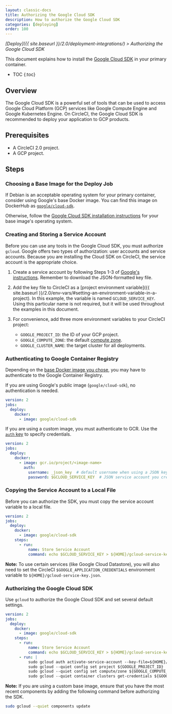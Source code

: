 ```yaml
---
layout: classic-docs
title: Authorizing the Google Cloud SDK
description: How to authorize the Google Cloud SDK
categories: [deploying]
order: 100
---
```


*[Deploy]({{ site.baseurl }}/2.0/deployment-integrations/) > Authorizing the Google Cloud SDK*

This document explains
how to install the [Google Cloud SDK](https://cloud.google.com/sdk/) in your primary container.

* TOC
{:toc}

## Overview

The Google Cloud SDK is a powerful set of tools
that can be used to access Google Cloud Platform (GCP) services
like Google Compute Engine and Google Kubernetes Engine.
On CircleCI, the Google Cloud SDK is recommended
to deploy your application to GCP products.

## Prerequisites

- A CircleCI 2.0 project.
- A GCP project.

## Steps

### Choosing a Base Image for the Deploy Job

If Debian is an acceptable operating system for your primary container,
consider using Google's base Docker image.
You can find this image on DockerHub as [`google/cloud-sdk`](https://hub.docker.com/r/google/cloud-sdk/).

Otherwise, follow the [Google Cloud SDK installation instructions](https://cloud.google.com/sdk/) for your base image's operating system.

### Creating and Storing a Service Account

Before you can use any tools in the Google Cloud SDK,
you must authorize `gcloud`.
Google offers two types of authorization: user accounts and service accounts.
Because you are installing the Cloud SDK on CircleCI,
the service account is the appropriate choice.

1. Create a service account
by following Steps 1-3 of [Google's instructions](https://cloud.google.com/sdk/docs/authorizing#authorizing_with_a_service_account).
Remember to download the JSON-formatted key file.

2. Add the key file to CircleCI as a [project environment variable]({{ site.baseurl }}/2.0/env-vars/#setting-an-environment-variable-in-a-project).
In this example, the variable is named `GCLOUD_SERVICE_KEY`.
Using this particular name is not required,
but it will be used throughout the examples in this document.

3. For convenience, add three more environment variables to your CircleCI project:
    - `GOOGLE_PROJECT_ID`: the ID of your GCP project.
    - `GOOGLE_COMPUTE_ZONE`: the default [compute zone](https://cloud.google.com/compute/docs/regions-zones/).
    - `GOOGLE_CLUSTER_NAME`: the target cluster for all deployments.


### Authenticating to Google Container Registry

Depending on the [base Docker image you chose](#choosing-a-base-image-for-the-deploy-job),
you may have to authenticate to the Google Container Registry.

If you are using Google's public image (`google/cloud-sdk`),
no authentication is needed.

```yaml
version: 2
jobs:
  deploy:
    docker:
      - image: google/cloud-sdk
```

If you are using a custom image,
you must authenticate to GCR.
Use the [`auth` key](https://circleci.com/docs/2.0/configuration-reference/#docker)
to specify credentials.

```yaml
version: 2
jobs:
  deploy:
    docker:
      - image: gcr.io/project/<image-name>
        auth:
          username: _json_key  # default username when using a JSON key file to authenticate
          password: $GCLOUD_SERVICE_KEY  # JSON service account you created
```

### Copying the Service Account to a Local File

Before you can authorize the SDK,
you must copy the service account variable to a local file.

```yaml
version: 2
jobs:
  deploy:
    docker:
      - image: google/cloud-sdk
    steps:
      - run:
          name: Store Service Account
          command: echo $GCLOUD_SERVICE_KEY > ${HOME}/gcloud-service-key.json
```

**Note:**
To use certain services (like Google Cloud Datastore),
you will also need
to set the CircleCI `$GOOGLE_APPLICATION_CREDENTIALS` environment variable to `${HOME}/gcloud-service-key.json`.

### Authorizing the Google Cloud SDK

Use `gcloud` to authorize the Google Cloud SDK
and set several default settings.

```yaml
version: 2
jobs:
  deploy:
    docker:
      - image: google/cloud-sdk
    steps:
      - run:
          name: Store Service Account
          command: echo $GCLOUD_SERVICE_KEY > ${HOME}/gcloud-service-key.json
      - run: |
          sudo gcloud auth activate-service-account --key-file=${HOME}/gcloud-service-key.json
          sudo gcloud --quiet config set project ${GOOGLE_PROJECT_ID}
          sudo gcloud --quiet config set compute/zone ${GOOGLE_COMPUTE_ZONE}
          sudo gcloud --quiet container clusters get-credentials ${GOOGLE_CLUSTER_NAME}
```

**Note:**
If you are using a custom base image,
ensure that you have the most recent components
by adding the following command before authorizing the SDK.

```bash
sudo gcloud --quiet components update
```
